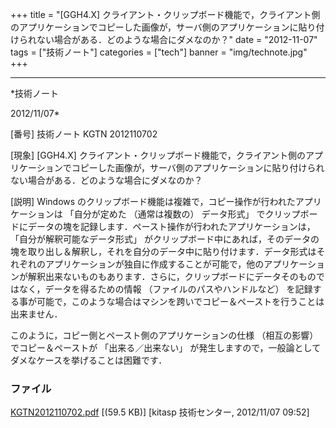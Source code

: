 ﻿+++
title = "[GGH4.X] クライアント・クリップボード機能で，クライアント側のアプリケーションでコピーした画像が，サーバ側のアプリケーションに貼り付けられない場合がある．どのような場合にダメなのか？"
date = "2012-11-07"
tags = ["技術ノート"]
categories = ["tech"]
banner = "img/technote.jpg"
+++

-----------------------------------------------------------------------------------------------------------------------------

*技術ノート

2012/11/07*


[番号]
技術ノート KGTN 2012110702

[現象]
[GGH4.X]
クライアント・クリップボード機能で，クライアント側のアプリケーションでコピーした画像が，サーバ側のアプリケーションに貼り付けられない場合がある．どのような場合にダメなのか？

[説明]
Windows
のクリップボード機能は複雑で，コピー操作が行われたアプリケーションは
「自分が定めた （通常は複数の） データ形式」
でクリップボードにデータの塊を記録します．ペースト操作が行われたアプリケーションは，
「自分が解釈可能なデータ形式」
がクリップボード中にあれば，そのデータの塊を取り出し＆解釈し，それを自分のデータ中に貼り付けます．データ形式はそれぞれのアプリケーションが独自に作成することが可能で，他のアプリケーションが解釈出来ないものもあります．さらに，クリップボードにデータそのものではなく，データを得るための情報
（ファイルのパスやハンドルなど）
を記録する事が可能で，このような場合はマシンを跨いでコピー＆ペーストを行うことは出来ません．

このように，コピー側とペースト側のアプリケーションの仕様 （相互の影響）
でコピー＆ペーストが 「出来る／出来ない」
が発生しますので，一般論としてダメなケースを挙げることは困難です．


### ファイル

 
 


[KGTN2012110702.pdf](http://techreport.kitasp.net/attachments/download/1095/KGTN2012110702.pdf)
 [(59.5 KB)] [kitasp 技術センター, 2012/11/07
09:52]


 


 

